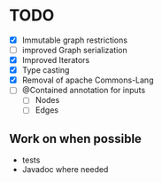 # TODO

- [x] Immutable graph restrictions
- [ ] improved Graph serialization
- [x] Improved Iterators
- [x] Type casting
- [x] Removal of apache Commons-Lang
- [ ] @Contained annotation for inputs
  - [ ] Nodes
  - [ ] Edges

## Work on when possible
- tests
- Javadoc where needed